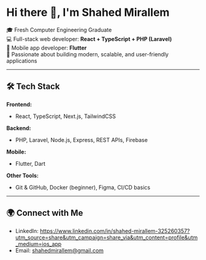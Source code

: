 # Hi there 👋, I'm Shahed Mirallem

🎓 Fresh Computer Engineering Graduate  
💻 Full-stack web developer: **React + TypeScript + PHP (Laravel)**  
📱 Mobile app developer: **Flutter**  
🚀 Passionate about building modern, scalable, and user-friendly applications  

---

## 🛠 Tech Stack

**Frontend:**  
- React, TypeScript, Next.js, TailwindCSS  

**Backend:**  
- PHP, Laravel, Node.js, Express, REST APIs, Firebase  

**Mobile:**  
- Flutter, Dart  

**Other Tools:**  
- Git & GitHub, Docker (beginner), Figma, CI/CD basics  


---


## 🌍 Connect with Me
- LinkedIn: https://www.linkedin.com/in/shahed-mirallem-325260357?utm_source=share&utm_campaign=share_via&utm_content=profile&utm_medium=ios_app
- Email: shahedmirallem@gmail.com 

